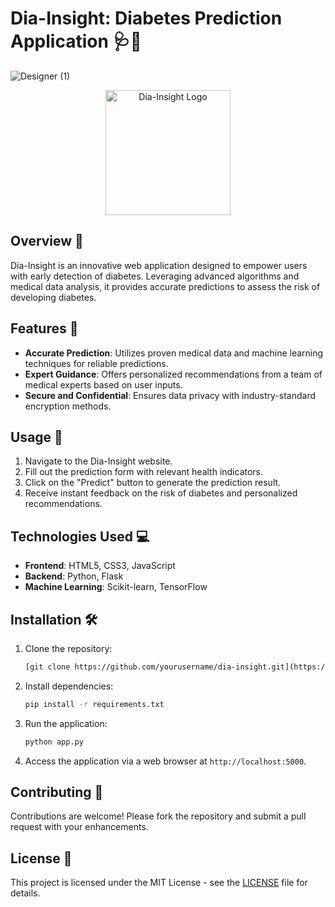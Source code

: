 

# Dia-Insight: Diabetes Prediction Application 🩺💉

![Designer (1)](https://github.com/TechWithAkash/Diabetes-PredictionApp-ML-Project/assets/134140640/d0f7f638-864b-4ffa-b084-501ee2cd1c39)
<p align="center">
  <img src="![Designer (1)](https://github.com/TechWithAkash/Diabetes-PredictionApp-ML-Project/assets/134140640/d0f7f638-864b-4ffa-b084-501ee2cd1c39)
" alt="Dia-Insight Logo" width="200px">
</p>


## Overview 🌟
Dia-Insight is an innovative web application designed to empower users with early detection of diabetes. Leveraging advanced algorithms and medical data analysis, it provides accurate predictions to assess the risk of developing diabetes.

## Features 🚀
- **Accurate Prediction**: Utilizes proven medical data and machine learning techniques for reliable predictions.
- **Expert Guidance**: Offers personalized recommendations from a team of medical experts based on user inputs.
- **Secure and Confidential**: Ensures data privacy with industry-standard encryption methods.

## Usage 📝
1. Navigate to the Dia-Insight website.
2. Fill out the prediction form with relevant health indicators.
3. Click on the "Predict" button to generate the prediction result.
4. Receive instant feedback on the risk of diabetes and personalized recommendations.

## Technologies Used 💻
- **Frontend**: HTML5, CSS3, JavaScript
- **Backend**: Python, Flask
- **Machine Learning**: Scikit-learn, TensorFlow

## Installation 🛠️
1. Clone the repository:
   ```bash
   [git clone https://github.com/yourusername/dia-insight.git](https://github.com/TechWithAkash/Diabetes-PredictionApp-ML-Project.git)
   ```
2. Install dependencies:
   ```bash
   pip install -r requirements.txt
   ```
3. Run the application:
   ```bash
   python app.py
   ```
4. Access the application via a web browser at `http://localhost:5000`.



## Contributing 🤝
Contributions are welcome! Please fork the repository and submit a pull request with your enhancements.

## License 📄
This project is licensed under the MIT License - see the [LICENSE](LICENSE) file for details.

